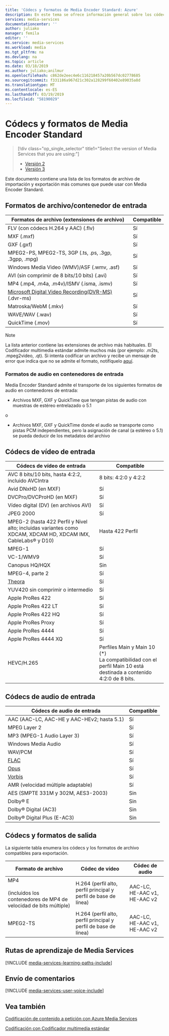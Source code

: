 ```yaml
---
title: 'Códecs y formatos de Media Encoder Standard: Azure'
description: En este tema se ofrece información general sobre los códecs y formatos de Estándar de codificador multimedia.
services: media-services
documentationcenter: ''
author: juliako
manager: femila
editor: ''
ms.service: media-services
ms.workload: media
ms.tgt_pltfrm: na
ms.devlang: na
ms.topic: article
ms.date: 03/18/2019
ms.author: juliako;anilmur
ms.openlocfilehash: c862de2eec4e6c116218457a20b567dc02778685
ms.sourcegitcommit: f331186a967d21c302a128299f60402e89035a8d
ms.translationtype: MT
ms.contentlocale: es-ES
ms.lasthandoff: 03/19/2019
ms.locfileid: "58190029"
---
```

# <a name="media-encoder-standard-formats-and-codecs"></a>Códecs y formatos de Media Encoder Standard

> [!div class="op_single_selector" title1="Select the version of Media Services that you are using:"]
> * [Versión 2](media-services-media-encoder-standard-formats.md)
> * [Versión 3](../latest/media-encoder-standard-formats.md)

Este documento contiene una lista de los formatos de archivo de importación y exportación más comunes que puede usar con Media Encoder Standard.

## <a name="input-containerfile-formats"></a>Formatos de archivo/contenedor de entrada
| Formatos de archivo (extensiones de archivo) | Compatible |
| --- | --- |
| FLV (con códecs H.264 y AAC) (.flv) |Sí |
| MXF    (.mxf) |Sí |
| GXF    (.gxf) |Sí |
| MPEG2-PS, MPEG2-TS, 3GP (.ts, .ps, .3gp, .3gpp, .mpg) |Sí |
| Windows Media Video (WMV)/ASF (.wmv, .asf) |Sí |
| AVI (sin comprimir de 8 bits/10 bits) (.avi) |Sí |
| MP4 (.mp4, .m4a, .m4v)/ISMV (.isma, .ismv) |Sí |
| [Microsoft Digital Video Recording(DVR-MS)](https://msdn.microsoft.com/library/windows/desktop/dd692984) (.dvr-ms) |Sí |
| Matroska/WebM (.mkv) |Sí |
| WAVE/WAV (.wav) |Sí |
| QuickTime (.mov) |Sí |

> [!NOTE]
> La lista anterior contiene las extensiones de archivo más habituales. El Codificador multimedia estándar admite muchos más (por ejemplo: .m2ts, .mpeg2video, .qt). Si intenta codificar un archivo y recibe un mensaje de error que indica que no se admite el formato, notifíquelo [aquí](https://feedback.azure.com/forums/169396-media-services/category/144411-encoding-and-processing/).
> 
> 

### <a name="audio-formats-in-input-containers"></a>Formatos de audio en contenedores de entrada
Media Encoder Standard admite el transporte de los siguientes formatos de audio en contenedores de entrada:

* Archivos MXF, GXF y QuickTime que tengan pistas de audio con muestras de estéreo entrelazado o 5.1

o

* Archivos MXF, GXF y QuickTime donde el audio se transporte como pistas PCM independientes, pero la asignación de canal (a estéreo o 5.1) se pueda deducir de los metadatos del archivo

## <a name="input-video-codecs"></a>Códecs de vídeo de entrada
| Códecs de vídeo de entrada | Compatible |
| --- | --- |
| AVC 8 bits/10 bits, hasta 4:2:2, incluido AVCIntra |8 bits: 4:2:0 y 4:2:2 |
| Avid DNxHD (en MXF) |Sí |
| DVCPro/DVCProHD (en MXF) |Sí |
| Vídeo digital (DV) (en archivos AVI) |Sí |
| JPEG 2000 |Sí |
| MPEG-2 (hasta 422 Perfil y Nivel alto; incluidas variantes como XDCAM, XDCAM HD, XDCAM IMX, CableLabs® y D10) |Hasta 422 Perfil |
| MPEG-1 |Sí |
| VC-1/WMV9 |Sí |
| Canopus HQ/HQX |Sin  |
| MPEG-4, parte 2 |Sí |
| [Theora](https://en.wikipedia.org/wiki/Theora) |Sí |
| YUV420 sin comprimir o intermedio |Sí |
| Apple ProRes 422 |Sí |
| Apple ProRes 422 LT |Sí |
| Apple ProRes 422 HQ |Sí |
| Apple ProRes Proxy |Sí |
| Apple ProRes 4444 |Sí |
| Apple ProRes 4444 XQ |Sí |
| HEVC/H.265| Perfiles Main y Main 10 (&#42;)<br/>La compatibilidad con el perfil Main 10 está destinada a contenido 4:2:0 de 8 bits. |

## <a name="input-audio-codecs"></a>Códecs de audio de entrada
| Códecs de audio de entrada | Compatible |
| --- | --- |
| AAC (AAC-LC, AAC-HE y AAC-HEv2; hasta 5.1) |Sí |
| MPEG Layer 2 |Sí |
| MP3 (MPEG-1 Audio Layer 3) |Sí |
| Windows Media Audio |Sí |
| WAV/PCM |Sí |
| [FLAC](https://en.wikipedia.org/wiki/FLAC)</a> |Sí |
| [Opus](https://go.microsoft.com/fwlink/?LinkId=822667) |Sí |
| [Vorbis](https://en.wikipedia.org/wiki/Vorbis)</a> |Sí |
| AMR (velocidad múltiple adaptable) |Sí |
| AES (SMPTE 331M y 302M, AES3-2003) |Sin  |
| Dolby® E |Sin  |
| Dolby® Digital (AC3) |Sin  |
| Dolby® Digital Plus (E-AC3) |Sin  |

## <a name="output-formats-and-codecs"></a>Códecs y formatos de salida
La siguiente tabla enumera los códecs y los formatos de archivo compatibles para exportación.

| Formato de archivo | Códec de vídeo | Códec de audio |
| --- | --- | --- |
| MP4  <br/><br/>(incluidos los contenedores de MP4 de velocidad de bits múltiple) |H.264 (perfil alto, perfil principal y perfil de base de línea) |AAC-LC, HE-AAC v1, HE-AAC v2 |
| MPEG2-TS |H.264 (perfil alto, perfil principal y perfil de base de línea) |AAC-LC, HE-AAC v1, HE-AAC v2 |

## <a name="media-services-learning-paths"></a>Rutas de aprendizaje de Media Services
[!INCLUDE [media-services-learning-paths-include](../../../includes/media-services-learning-paths-include.md)]

## <a name="provide-feedback"></a>Envío de comentarios
[!INCLUDE [media-services-user-voice-include](../../../includes/media-services-user-voice-include.md)]

## <a name="see-also"></a>Vea también
[Codificación de contenido a petición con Azure Media Services](media-services-encode-asset.md)

[Codificación con Codificador multimedia estándar](media-services-dotnet-encode-with-media-encoder-standard.md)

